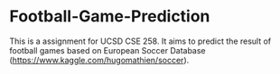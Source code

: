 # Football-Game-Prediction
This is a assignment for UCSD CSE 258. It aims to predict the result of football games based on European Soccer Database (https://www.kaggle.com/hugomathien/soccer).
